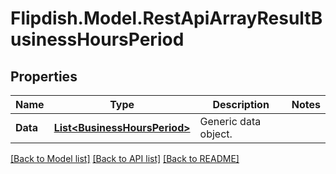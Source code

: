 # Flipdish.Model.RestApiArrayResultBusinessHoursPeriod
## Properties

Name | Type | Description | Notes
------------ | ------------- | ------------- | -------------
**Data** | [**List&lt;BusinessHoursPeriod&gt;**](BusinessHoursPeriod.md) | Generic data object. | 

[[Back to Model list]](../README.md#documentation-for-models) [[Back to API list]](../README.md#documentation-for-api-endpoints) [[Back to README]](../README.md)

